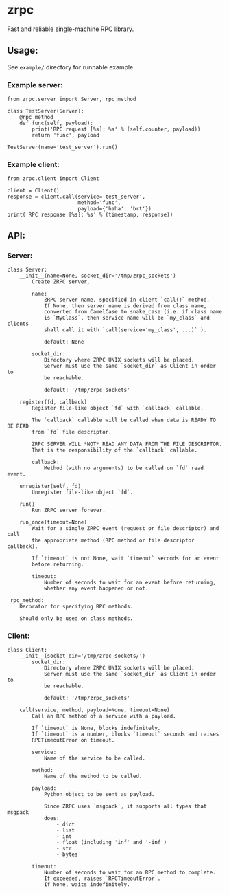 # zrpc

Fast and reliable single-machine RPC library.


## Usage:

See `example/` directory for runnable example.


### Example server:

    from zrpc.server import Server, rpc_method

    class TestServer(Server):
        @rpc_method
        def func(self, payload):
            print('RPC request [%s]: %s' % (self.counter, payload))
            return 'func', payload

    TestServer(name='test_server').run()


### Example client:

    from zrpc.client import Client

    client = Client()
    response = client.call(service='test_server',
                           method='func',
                           payload={'haha': 'brt'})
    print('RPC response [%s]: %s' % (timestamp, response))


## API:

### Server:

    class Server:
        __init__(name=None, socket_dir='/tmp/zrpc_sockets')
            Create ZRPC server.

            name:
                ZRPC server name, specified in client `call()` method.
                If None, then server name is derived from class name,
                converted from CamelCase to snake_case (i.e. if class name
                is `MyClass`, then service name will be `my_class` and clients
                shall call it with `call(service='my_class', ...)` ).

                default: None

            socket_dir:
                Directory where ZRPC UNIX sockets will be placed.
                Server must use the same `socket_dir` as Client in order to
                be reachable.

                default: '/tmp/zrpc_sockets'

        register(fd, callback)
            Register file-like object `fd` with `callback` callable.

            The `callback` callable will be called when data is READY TO BE READ
            from `fd` file descriptor.

            ZRPC SERVER WILL *NOT* READ ANY DATA FROM THE FILE DESCRIPTOR.
            That is the responsibility of the `callback` callable.

            callback:
                Method (with no arguments) to be called on `fd` read event.

        unregister(self, fd)
            Unregister file-like object `fd`.

        run()
            Run ZRPC server forever.

        run_once(timeout=None)
            Wait for a single ZRPC event (request or file descriptor) and call
            the appropriate method (RPC method or file descriptor callback).

            If `timeout` is not None, wait `timeout` seconds for an event
            before returning.

            timeout:
                Number of seconds to wait for an event before returning,
                whether any event happened or not.

     rpc_method:
        Decorator for specifying RPC methods.

        Should only be used on class methods.


### Client:

    class Client:
        __init__(socket_dir='/tmp/zrpc_sockets/')
            socket_dir:
                Directory where ZRPC UNIX sockets will be placed.
                Server must use the same `socket_dir` as Client in order to
                be reachable.

                default: '/tmp/zrpc_sockets'

        call(service, method, payload=None, timeout=None)
            Call an RPC method of a service with a payload.

            If `timeout` is None, blocks indefinitely.
            If `timeout` is a number, blocks `timeout` seconds and raises
            RPCTimeoutError on timeout.

            service:
                Name of the service to be called.

            method:
                Name of the method to be called.

            payload:
                Python object to be sent as payload.

                Since ZRPC uses `msgpack`, it supports all types that msgpack
                does:
                    - dict
                    - list
                    - int
                    - float (including 'inf' and '-inf')
                    - str
                    - bytes

            timeout:
                Number of seconds to wait for an RPC method to complete.
                If exceeded, raises `RPCTimeoutError`.
                If None, waits indefinitely.
